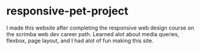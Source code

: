 # responsive-pet-project
I made this website after completing the responsive web design course on the scrimba web dev career path.
Learned alot about media queries, flexbox, page layout, and I had alot of fun making this site.

